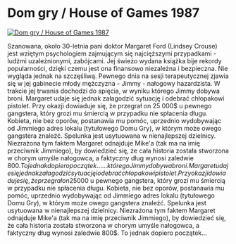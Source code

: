 Dom gry / House of Games 1987 
=============
[![Dom gry / House of Games 1987 ](http://vidos.pl/images/player.gif)](http://vidos.pl/dom-gry-house-of-games-1987)

 Szanowana, około 30-letnia pani doktor Margaret Ford (Lindsey Crouse) jest wziętym psychologiem zajmującym się najcięższymi przypadkami - ludźmi uzależnionymi, zabójcami. Jej świeżo wydana książka bije rekordy popularności, dzięki czemu jest ona finansowo niezależna i bezpieczna. Nie wygląda jednak na szczęśliwą. Pewnego dnia na sesji terapeutycznej zjawia się w jej gabinecie młody mężczyzna - Jimmy - nałogowy hazardzista. W trakcie jej trwania dochodzi do spięcia, w wyniku którego Jimmy dobywa broni. Margaret udaje się jednak załagodzić sytuację i odebrać chłopakowi pistolet. Przy okazji dowiaduje się, że przegrał on 25 000$ u pewnego gangstera, który grozi mu śmiercią w przypadku nie spłacenia długu. Kobieta, nie bez oporów, postanawia mu pomóc, uprzednio wydobywając od Jimmiego adres lokalu (tytułowego Domu Gry), w którym może owego gangstera znaleźć. Spelunka jest usytuowana w nienajlepszej dzielnicy. Niezrażona tym faktem Margaret odnajduje Mike'a (tak ma na imię przeciwnik Jimmiego), by dowiedzieć się, że cała historia została stworzona w chorym umyśle nałogowca, a faktyczny dług wynosi zaledwie 800$. To jednak dopiero początek...  ... którego Jimmy dobywa broni. Margaret udaje się jednak załagodzić sytuację i odebrać chłopakowi pistolet. Przy okazji dowiaduje się, że przegrał on 25 000$ u pewnego gangstera, który grozi mu śmiercią w przypadku nie spłacenia długu. Kobieta, nie bez oporów, postanawia mu pomóc, uprzednio wydobywając od Jimmiego adres lokalu (tytułowego Domu Gry), w którym może owego gangstera znaleźć. Spelunka jest usytuowana w nienajlepszej dzielnicy. Niezrażona tym faktem Margaret odnajduje Mike'a (tak ma na imię przeciwnik Jimmiego), by dowiedzieć się, że cała historia została stworzona w chorym umyśle nałogowca, a faktyczny dług wynosi zaledwie 800$. To jednak dopiero początek...
